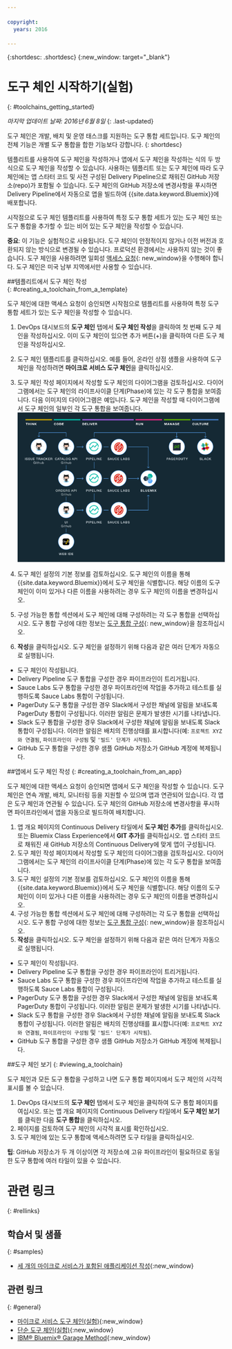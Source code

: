 ```yaml
---

copyright:
  years: 2016

---
```

 
{:shortdesc: .shortdesc}
{:new_window: target="_blank"}

# 도구 체인 시작하기(실험)
{: #toolchains_getting_started}

*마지막 업데이트 날짜: 2016년 6월 8일*
{: .last-updated}  

도구 체인은 개발, 배치 및 운영 태스크를 지원하는 도구 통합 세트입니다. 도구 체인의 전체 기능은 개별 도구 통합을 합한 기능보다 강합니다.
{: shortdesc}

템플리트를 사용하여 도구 체인을 작성하거나 앱에서 도구 체인을 작성하는 식의 두 방식으로 도구 체인을 작성할 수 있습니다. 사용하는 템플리트 또는 도구 체인에 따라 도구 체인에는 앱 스타터 코드 및 사전 구성된 Delivery Pipeline으로 채워진 GitHub 저장소(repo)가 포함될 수 있습니다. 도구 체인의 GitHub 저장소에 변경사항을 푸시하면 Delivery Pipeline에서 자동으로 앱을 빌드하여 {{site.data.keyword.Bluemix}}에 배포합니다.

시작점으로 도구 체인 템플리트를 사용하여 특정 도구 통합 세트가 있는 도구 체인 또는 도구 통합을 추가할 수 있는 비어 있는 도구 체인을 작성할 수 있습니다.

**중요**: 이 기능은 실험적으로 사용됩니다. 도구 체인이 안정적이지 않거나 이전 버전과 호환되지 않는 방식으로 변경될 수 있습니다. 프로덕션 환경에서는 사용하지 않는 것이 좋습니다. 도구 체인을 사용하려면 일회성 [액세스 요청](https://new-console.ng.bluemix.net/devops?cm_mmc=IBMBluemixGarageMethod-_-MethodSite-_-10-19-15::12-31-18-_-toolchains-welcome-page){: new_window}을 수행해야 합니다. 도구 체인은 미국 남부 지역에서만 사용할 수 있습니다.


##템플리트에서 도구 체인 작성   
{: #creating_a_toolchain_from_a_template}

도구 체인에 대한 액세스 요청이 승인되면 시작점으로 템플리트를 사용하여 특정 도구 통합 세트가 있는 도구 체인을 작성할 수 있습니다.

1. DevOps 대시보드의 **도구 체인** 탭에서 **도구 체인 작성**을 클릭하여 첫 번째 도구 체인을 작성하십시오. 이미 도구 체인이 있으면 추가 버튼(+)을 클릭하여 다른 도구 체인을 작성하십시오.
1. 도구 체인 템플리트를 클릭하십시오. 예를 들어, 온라인 상점 샘플을 사용하여 도구 체인을 작성하려면 **마이크로 서비스 도구 체인**을 클릭하십시오. 
1. 도구 체인 작성 페이지에서 작성할 도구 체인의 다이어그램을 검토하십시오. 다이어그램에서는 도구 체인의 라이프사이클 단계(Phase)에 있는 각 도구 통합을 보여줍니다. 다음 이미지의 다이어그램은 예입니다. 도구 체인을 작성할 때 다이어그램에서 도구 체인의 일부인 각 도구 통합을 보여줍니다.
![도구 체인 다이어그램](images/toolchain_diagram.png)

1. 도구 체인 설정의 기본 정보를 검토하십시오. 도구 체인의 이름을 통해 {{site.data.keyword.Bluemix}}에서 도구 체인을 식별합니다. 해당 이름의 도구 체인이 이미 있거나 다른 이름을 사용하려는 경우 도구 체인의 이름을 변경하십시오.  
1. 구성 가능한 통합 섹션에서 도구 체인에 대해 구성하려는 각 도구 통합을 선택하십시오. 도구 통합 구성에 대한 정보는 [도구 통합 구성](../toolchains/toolchains_integrations.html){: new_window}을 참조하십시오.
1. **작성**을 클릭하십시오. 도구 체인을 설정하기 위해 다음과 같은 여러 단계가 자동으로 실행됩니다.

 * 도구 체인이 작성됩니다.
 * Delivery Pipeline 도구 통합을 구성한 경우 파이프라인이 트리거됩니다.
 * Sauce Labs 도구 통합을 구성한 경우 파이프라인에 작업을 추가하고 테스트를 실행하도록 Sauce Labs 통합이 구성됩니다.
 * PagerDuty 도구 통합을 구성한 경우 Slack에서 구성한 채널에 알림을 보내도록 PagerDuty 통합이 구성됩니다. 이러한 알림은 문제가 발생한 시기를 나타냅니다.
 * Slack 도구 통합을 구성한 경우 Slack에서 구성한 채널에 알림을 보내도록 Slack 통합이 구성됩니다. 이러한 알림은 배치의 진행상태를 표시합니다(예: `프로젝트 XYZ와 연결됨`, `파이프라인이 구성됨` 및 `'빌드' 단계가 시작됨`).
 * GitHub 도구 통합을 구성한 경우 샘플 GitHub 저장소가 GitHub 계정에 복제됩니다.


##앱에서 도구 체인 작성
{: #creating_a_toolchain_from_an_app}

도구 체인에 대한 액세스 요청이 승인되면 앱에서 도구 체인을 작성할 수 있습니다. 도구 체인은 연속 개발, 배치, 모니터링 등을 지원할 수 있으며 앱과 연관되어 있습니다. 각 앱은 도구 체인과 연관될 수 있습니다. 도구 체인의 GitHub 저장소에 변경사항을 푸시하면 파이프라인에서 앱을 자동으로 빌드하여 배치합니다.  

1. 앱 개요 페이지의 Continuous Delivery 타일에서 **도구 체인 추가**를 클릭하십시오. 또는 Bluemix Class Experience에서 **GIT 추가**를 클릭하십시오. 앱 스타터 코드로 채워진 새 GitHub 저장소의 Continuous Delivery에 맞게 앱이 구성됩니다. 
1. 도구 체인 작성 페이지에서 작성할 도구 체인의 다이어그램을 검토하십시오. 다이어그램에서는 도구 체인의 라이프사이클 단계(Phase)에 있는 각 도구 통합을 보여줍니다. 
1. 도구 체인 설정의 기본 정보를 검토하십시오. 도구 체인의 이름을 통해 {{site.data.keyword.Bluemix}}에서 도구 체인을 식별합니다. 해당 이름의 도구 체인이 이미 있거나 다른 이름을 사용하려는 경우 도구 체인의 이름을 변경하십시오.
1. 구성 가능한 통합 섹션에서 도구 체인에 대해 구성하려는 각 도구 통합을 선택하십시오. 도구 통합 구성에 대한 정보는 [도구 통합 구성](../toolchains/toolchains_integrations.html){: new_window}을 참조하십시오.
1. **작성**을 클릭하십시오. 도구 체인을 설정하기 위해 다음과 같은 여러 단계가 자동으로 실행됩니다.

 * 도구 체인이 작성됩니다.
 * Delivery Pipeline 도구 통합을 구성한 경우 파이프라인이 트리거됩니다.
 * Sauce Labs 도구 통합을 구성한 경우 파이프라인에 작업을 추가하고 테스트를 실행하도록 Sauce Labs 통합이 구성됩니다.
 * PagerDuty 도구 통합을 구성한 경우 Slack에서 구성한 채널에 알림을 보내도록 PagerDuty 통합이 구성됩니다. 이러한 알림은 문제가 발생한 시기를 나타냅니다.
 * Slack 도구 통합을 구성한 경우 Slack에서 구성한 채널에 알림을 보내도록 Slack 통합이 구성됩니다. 이러한 알림은 배치의 진행상태를 표시합니다(예: `프로젝트 XYZ와 연결됨`, `파이프라인이 구성됨` 및 `'빌드' 단계가 시작됨`).
 * GitHub 도구 통합을 구성한 경우 샘플 GitHub 저장소가 GitHub 계정에 복제됩니다.

 
##도구 체인 보기
{: #viewing_a_toolchain}

도구 체인과 모든 도구 통합을 구성하고 나면 도구 통합 페이지에서 도구 체인의 시각적 표시를 볼 수 있습니다.

1. DevOps 대시보드의 **도구 체인** 탭에서 도구 체인을 클릭하여 도구 통합 페이지를 여십시오. 또는 앱 개요 페이지의 Continuous Delivery 타일에서 **도구 체인 보기**를 클릭한 다음 **도구 통합**을 클릭하십시오.
1. 페이지를 검토하여 도구 체인의 시각적 표시를 확인하십시오.
1. 도구 체인에 있는 도구 통합에 액세스하려면 도구 타일을 클릭하십시오. 
 
 **팁**: GitHub 저장소가 두 개 이상이면 각 저장소에 고유 파이프라인이 필요하므로 동일한 도구 통합에 여러 타일이 있을 수 있습니다.


 <!-- The toolchain in the following image is an example. When you create your own toolchain, the visual representation of the toolchain shows the tool integrations that you configure.
![Sample toolchain](images/toolchain.png) -->


# 관련 링크
{: #rellinks}

## 학습서 및 샘플
{: #samples}

* [세 개의 마이크로 서비스가 포함된 애플리케이션 작성](https://www.ibm.com/devops/method/tutorials/tutorial_microservices_part1){:new_window}

## 관련 링크
{: #general}

* [마이크로 서비스 도구 체인(실험)](https://www.ibm.com/devops/method/toolchains/microservices_toolchain){:new_window}
* [단순 도구 체인(실험)](https://www.ibm.com/devops/method/toolchains/simple_toolchain){:new_window}
* [IBM&reg; Bluemix&reg; Garage Method](https://www.ibm.com/devops/method){:new_window}

